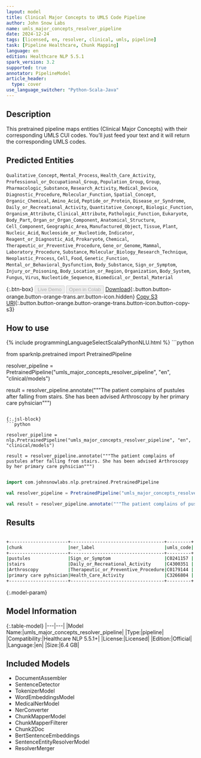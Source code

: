 ```yaml
---
layout: model
title: Clinical Major Concepts to UMLS Code Pipeline
author: John Snow Labs
name: umls_major_concepts_resolver_pipeline
date: 2024-12-24
tags: [licensed, en, resolver, clinical, umls, pipeline]
task: [Pipeline Healthcare, Chunk Mapping]
language: en
edition: Healthcare NLP 5.5.1
spark_version: 3.2
supported: true
annotator: PipelineModel
article_header:
  type: cover
use_language_switcher: "Python-Scala-Java"
---
```


## Description

This pretrained pipeline maps entities (Clinical Major Concepts) with their corresponding UMLS CUI codes. You’ll just feed your text and it will return the corresponding UMLS codes.

## Predicted Entities

`Qualitative_Concept`, `Mental_Process`, `Health_Care_Activity`, `Professional_or_Occupational_Group`, `Population_Group`, `Group`, `Pharmacologic_Substance`, `Research_Activity`, `Medical_Device`, `Diagnostic_Procedure`, `Molecular_Function`, `Spatial_Concept`, `Organic_Chemical`, `Amino_Acid`, `Peptide_or_Protein`, `Disease_or_Syndrome`, `Daily_or_Recreational_Activity`, `Quantitative_Concept`, `Biologic_Function`, `Organism_Attribute`, `Clinical_Attribute`, `Pathologic_Function`, `Eukaryote`, `Body_Part`, `Organ_or_Organ_Component`, `Anatomical_Structure`, `Cell_Component`, `Geographic_Area`, `Manufactured_Object`, `Tissue`, `Plant`, `Nucleic_Acid`, `Nucleoside_or_Nucleotide`, `Indicator`, `Reagent_or_Diagnostic_Aid`, `Prokaryote`, `Chemical`, `Therapeutic_or_Preventive_Procedure`, `Gene_or_Genome`, `Mammal`, `Laboratory_Procedure`, `Substance`, `Molecular_Biology_Research_Technique`, `Neoplastic_Process`, `Cell`, `Food`, `Genetic_Function`, `Mental_or_Behavioral_Dysfunction`, `Body_Substance`, `Sign_or_Symptom`, `Injury_or_Poisoning`, `Body_Location_or_Region`, `Organization`, `Body_System`, `Fungus`, `Virus`, `Nucleotide_Sequence`, `Biomedical_or_Dental_Material`

{:.btn-box}
<button class="button button-orange" disabled>Live Demo</button>
<button class="button button-orange" disabled>Open in Colab</button>
[Download](https://s3.amazonaws.com/auxdata.johnsnowlabs.com/clinical/models/umls_major_concepts_resolver_pipeline_en_5.5.1_3.2_1735049903172.zip){:.button.button-orange.button-orange-trans.arr.button-icon.hidden}
[Copy S3 URI](s3://auxdata.johnsnowlabs.com/clinical/models/umls_major_concepts_resolver_pipeline_en_5.5.1_3.2_1735049903172.zip){:.button.button-orange.button-orange-trans.button-icon.button-copy-s3}

## How to use



<div class="tabs-box" markdown="1">
{% include programmingLanguageSelectScalaPythonNLU.html %}
```python

from sparknlp.pretrained import PretrainedPipeline

resolver_pipeline = PretrainedPipeline("umls_major_concepts_resolver_pipeline", "en", "clinical/models")

result = resolver_pipeline.annotate("""The patient complains of pustules after falling from stairs. She has been advised Arthroscopy by her primary care pyhsician""")

```

{:.jsl-block}
```python

resolver_pipeline = nlp.PretrainedPipeline("umls_major_concepts_resolver_pipeline", "en", "clinical/models")

result = resolver_pipeline.annotate("""The patient complains of pustules after falling from stairs. She has been advised Arthroscopy by her primary care pyhsician""")

```
```scala

import com.johnsnowlabs.nlp.pretrained.PretrainedPipeline

val resolver_pipeline = PretrainedPipeline("umls_major_concepts_resolver_pipeline", "en", "clinical/models")

val result = resolver_pipeline.annotate("""The patient complains of pustules after falling from stairs. She has been advised Arthroscopy by her primary care pyhsician""")

```
</div>

## Results

```bash

+----------------------+-----------------------------------+---------+
|chunk                 |ner_label                          |umls_code|
+----------------------+-----------------------------------+---------+
|pustules              |Sign_or_Symptom                    |C0241157 |
|stairs                |Daily_or_Recreational_Activity     |C4300351 |
|Arthroscopy           |Therapeutic_or_Preventive_Procedure|C0179144 |
|primary care pyhsician|Health_Care_Activity               |C3266804 |
+----------------------+-----------------------------------+---------+

```

{:.model-param}
## Model Information

{:.table-model}
|---|---|
|Model Name:|umls_major_concepts_resolver_pipeline|
|Type:|pipeline|
|Compatibility:|Healthcare NLP 5.5.1+|
|License:|Licensed|
|Edition:|Official|
|Language:|en|
|Size:|6.4 GB|

## Included Models

- DocumentAssembler
- SentenceDetector
- TokenizerModel
- WordEmbeddingsModel
- MedicalNerModel
- NerConverter
- ChunkMapperModel
- ChunkMapperFilterer
- Chunk2Doc
- BertSentenceEmbeddings
- SentenceEntityResolverModel
- ResolverMerger
